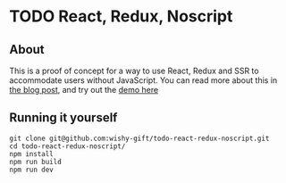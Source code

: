 # TODO React, Redux, Noscript

## About

This is a proof of concept for a way to use React, Redux and SSR to accommodate users without JavaScript. You can read more about this in [the blog post](https://blog.klungo.no/2020/05/28/using-react-and-redux-to-acommodate-users-without-javascript/), and try out the [demo here](https://todo-react-redux-noscript.herokuapp.com/)

## Running it yourself

```
git clone git@github.com:wishy-gift/todo-react-redux-noscript.git
cd todo-react-redux-noscript/
npm install
npm run build
npm run dev
```
